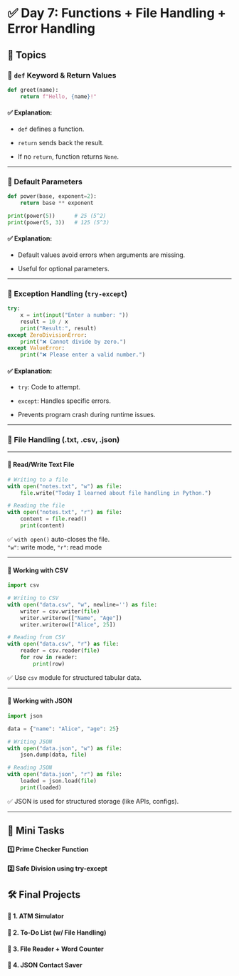 
# ✅ Day 7: Functions + File Handling + Error Handling

## 📘 Topics



### 🔹 `def` Keyword & Return Values

```python
def greet(name):
    return f"Hello, {name}!"

```

#### ✅ Explanation:

-   `def` defines a function.
    
-   `return` sends back the result.
    
-   If no `return`, function returns `None`.
    

----------

### 🔹 Default Parameters

```python
def power(base, exponent=2):
    return base ** exponent

print(power(5))      # 25 (5^2)
print(power(5, 3))   # 125 (5^3)

```

#### ✅ Explanation:

-   Default values avoid errors when arguments are missing.
    
-   Useful for optional parameters.
    

----------

### 🔹 Exception Handling (`try-except`)

```python
try:
    x = int(input("Enter a number: "))
    result = 10 / x
    print("Result:", result)
except ZeroDivisionError:
    print("❌ Cannot divide by zero.")
except ValueError:
    print("❌ Please enter a valid number.")

```

#### ✅ Explanation:

-   `try`: Code to attempt.
    
-   `except`: Handles specific errors.
    
-   Prevents program crash during runtime issues.
    

----------

### 🔹 File Handling (.txt, .csv, .json)

----------

#### 📄 Read/Write Text File

```python
# Writing to a file
with open("notes.txt", "w") as file:
    file.write("Today I learned about file handling in Python.")

# Reading the file
with open("notes.txt", "r") as file:
    content = file.read()
    print(content)

```

✅ `with open()` auto-closes the file.  
`"w"`: write mode, `"r"`: read mode

----------

#### 📑 Working with CSV

```python
import csv

# Writing to CSV
with open("data.csv", "w", newline='') as file:
    writer = csv.writer(file)
    writer.writerow(["Name", "Age"])
    writer.writerow(["Alice", 25])

# Reading from CSV
with open("data.csv", "r") as file:
    reader = csv.reader(file)
    for row in reader:
        print(row)

```

✅ Use `csv` module for structured tabular data.

----------

#### 📁 Working with JSON

```python
import json

data = {"name": "Alice", "age": 25}

# Writing JSON
with open("data.json", "w") as file:
    json.dump(data, file)

# Reading JSON
with open("data.json", "r") as file:
    loaded = json.load(file)
    print(loaded)

```

✅ JSON is used for structured storage (like APIs, configs).

----------

## 🧠 Mini Tasks

#### 1️⃣ Prime Checker Function
#### 2️⃣ Safe Division using try-except


## 🛠️ Final Projects

#### 🔹 1. ATM Simulator
#### 🔹 2. To-Do List (w/ File Handling)
#### 🔹 3. File Reader + Word Counter
#### 🔹 4. JSON Contact Saver
